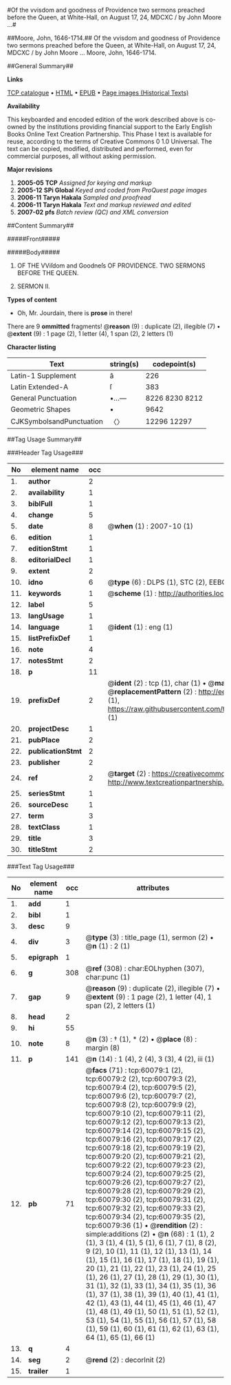 #Of the vvisdom and goodness of Providence two sermons preached before the Queen, at White-Hall, on August 17, 24, MDCXC / by John Moore ...#

##Moore, John, 1646-1714.##
Of the vvisdom and goodness of Providence two sermons preached before the Queen, at White-Hall, on August 17, 24, MDCXC / by John Moore ...
Moore, John, 1646-1714.

##General Summary##

**Links**

[TCP catalogue](http://www.ota.ox.ac.uk/tcp/)  • 
[HTML](http://tei.it.ox.ac.uk/tcp/Texts-HTML/free/A51/A51226.html)  • 
[EPUB](http://tei.it.ox.ac.uk/tcp/Texts-EPUB/free/A51/A51226.epub) • 
[Page images (Historical Texts)](https://data.historicaltexts.jisc.ac.uk/view?pubId=eebo-12354058e&pageId=eebo-12354058e-60079-1)

**Availability**

This keyboarded and encoded edition of the
	       work described above is co-owned by the institutions
	       providing financial support to the Early English Books
	       Online Text Creation Partnership. This Phase I text is
	       available for reuse, according to the terms of Creative
	       Commons 0 1.0 Universal. The text can be copied,
	       modified, distributed and performed, even for
	       commercial purposes, all without asking permission.

**Major revisions**

1. __2005-05__ __TCP__ *Assigned for keying and markup*
1. __2005-12__ __SPi Global__ *Keyed and coded from ProQuest page images*
1. __2006-11__ __Taryn Hakala__ *Sampled and proofread*
1. __2006-11__ __Taryn Hakala__ *Text and markup reviewed and edited*
1. __2007-02__ __pfs__ *Batch review (QC) and XML conversion*

##Content Summary##

#####Front#####

#####Body#####

1. OF THE VViſdom and Goodneſs OF PROVIDENCE. TWO SERMONS BEFORE THE QUEEN.

1. SERMON II.

**Types of content**

  * Oh, Mr. Jourdain, there is **prose** in there!

There are 9 **ommitted** fragments! 
 @__reason__ (9) : duplicate (2), illegible (7)  •  @__extent__ (9) : 1 page (2), 1 letter (4), 1 span (2), 2 letters (1)

**Character listing**


|Text|string(s)|codepoint(s)|
|---|---|---|
|Latin-1 Supplement|â|226|
|Latin Extended-A|ſ|383|
|General Punctuation|•…—|8226 8230 8212|
|Geometric Shapes|▪|9642|
|CJKSymbolsandPunctuation|〈〉|12296 12297|

##Tag Usage Summary##

###Header Tag Usage###

|No|element name|occ|attributes|
|---|---|---|---|
|1.|__author__|2||
|2.|__availability__|1||
|3.|__biblFull__|1||
|4.|__change__|5||
|5.|__date__|8| @__when__ (1) : 2007-10 (1)|
|6.|__edition__|1||
|7.|__editionStmt__|1||
|8.|__editorialDecl__|1||
|9.|__extent__|2||
|10.|__idno__|6| @__type__ (6) : DLPS (1), STC (2), EEBO-CITATION (1), OCLC (1), VID (1)|
|11.|__keywords__|1| @__scheme__ (1) : http://authorities.loc.gov/ (1)|
|12.|__label__|5||
|13.|__langUsage__|1||
|14.|__language__|1| @__ident__ (1) : eng (1)|
|15.|__listPrefixDef__|1||
|16.|__note__|4||
|17.|__notesStmt__|2||
|18.|__p__|11||
|19.|__prefixDef__|2| @__ident__ (2) : tcp (1), char (1)  •  @__matchPattern__ (2) : ([0-9\-]+):([0-9IVX]+) (1), (.+) (1)  •  @__replacementPattern__ (2) : http://eebo.chadwyck.com/downloadtiff?vid=$1&page=$2 (1), https://raw.githubusercontent.com/textcreationpartnership/Texts/master/tcpchars.xml#$1 (1)|
|20.|__projectDesc__|1||
|21.|__pubPlace__|2||
|22.|__publicationStmt__|2||
|23.|__publisher__|2||
|24.|__ref__|2| @__target__ (2) : https://creativecommons.org/publicdomain/zero/1.0/ (1), http://www.textcreationpartnership.org/docs/. (1)|
|25.|__seriesStmt__|1||
|26.|__sourceDesc__|1||
|27.|__term__|3||
|28.|__textClass__|1||
|29.|__title__|3||
|30.|__titleStmt__|2||


###Text Tag Usage###

|No|element name|occ|attributes|
|---|---|---|---|
|1.|__add__|1||
|2.|__bibl__|1||
|3.|__desc__|9||
|4.|__div__|3| @__type__ (3) : title_page (1), sermon (2)  •  @__n__ (1) : 2 (1)|
|5.|__epigraph__|1||
|6.|__g__|308| @__ref__ (308) : char:EOLhyphen (307), char:punc (1)|
|7.|__gap__|9| @__reason__ (9) : duplicate (2), illegible (7)  •  @__extent__ (9) : 1 page (2), 1 letter (4), 1 span (2), 2 letters (1)|
|8.|__head__|2||
|9.|__hi__|55||
|10.|__note__|8| @__n__ (3) : † (1), * (2)  •  @__place__ (8) : margin (8)|
|11.|__p__|141| @__n__ (14) : 1 (4), 2 (4), 3 (3), 4 (2), iii (1)|
|12.|__pb__|71| @__facs__ (71) : tcp:60079:1 (2), tcp:60079:2 (2), tcp:60079:3 (2), tcp:60079:4 (2), tcp:60079:5 (2), tcp:60079:6 (2), tcp:60079:7 (2), tcp:60079:8 (2), tcp:60079:9 (2), tcp:60079:10 (2), tcp:60079:11 (2), tcp:60079:12 (2), tcp:60079:13 (2), tcp:60079:14 (2), tcp:60079:15 (2), tcp:60079:16 (2), tcp:60079:17 (2), tcp:60079:18 (2), tcp:60079:19 (2), tcp:60079:20 (2), tcp:60079:21 (2), tcp:60079:22 (2), tcp:60079:23 (2), tcp:60079:24 (2), tcp:60079:25 (2), tcp:60079:26 (2), tcp:60079:27 (2), tcp:60079:28 (2), tcp:60079:29 (2), tcp:60079:30 (2), tcp:60079:31 (2), tcp:60079:32 (2), tcp:60079:33 (2), tcp:60079:34 (2), tcp:60079:35 (2), tcp:60079:36 (1)  •  @__rendition__ (2) : simple:additions (2)  •  @__n__ (68) : 1 (1), 2 (1), 3 (1), 4 (1), 5 (1), 6 (1), 7 (1), 8 (2), 9 (2), 10 (1), 11 (1), 12 (1), 13 (1), 14 (1), 15 (1), 16 (1), 17 (1), 18 (1), 19 (1), 20 (1), 21 (1), 22 (1), 23 (1), 24 (1), 25 (1), 26 (1), 27 (1), 28 (1), 29 (1), 30 (1), 31 (1), 32 (1), 33 (1), 34 (1), 35 (1), 36 (1), 37 (1), 38 (1), 39 (1), 40 (1), 41 (1), 42 (1), 43 (1), 44 (1), 45 (1), 46 (1), 47 (1), 48 (1), 49 (1), 50 (1), 51 (1), 52 (1), 53 (1), 54 (1), 55 (1), 56 (1), 57 (1), 58 (1), 59 (1), 60 (1), 61 (1), 62 (1), 63 (1), 64 (1), 65 (1), 66 (1)|
|13.|__q__|4||
|14.|__seg__|2| @__rend__ (2) : decorInit (2)|
|15.|__trailer__|1||
